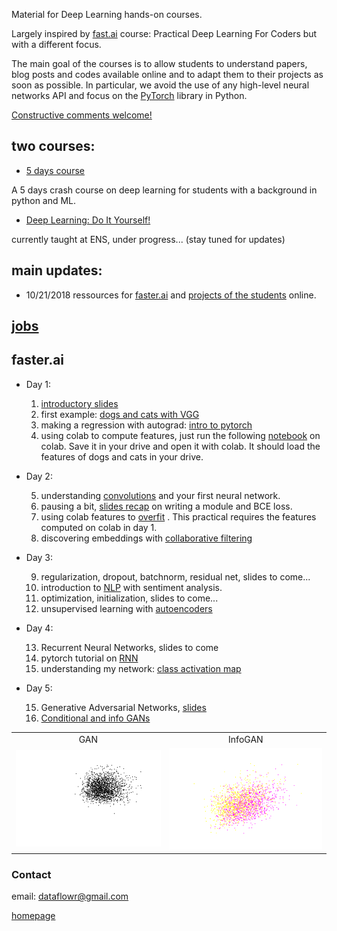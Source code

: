 Material for Deep Learning hands-on courses.

Largely inspired by [fast.ai](http://www.fast.ai/) course: Practical Deep Learning For Coders but with a different focus.

The main goal of the courses is to allow students to understand papers, blog posts and codes available online and to adapt them to their projects as soon as possible. In particular, we avoid the use of any high-level neural networks API and focus on the [PyTorch](https://pytorch.org/) library in Python. 

[Constructive comments welcome!](#contact)

## two courses:

- [5 days course](#fasterai)

A 5 days crash course on deep learning for students with a background in python and ML.

- [Deep Learning: Do It Yourself!](https://www.di.ens.fr/~lelarge/dldiy/)

currently taught at ENS, under progress... (stay tuned for updates)

## main updates:

- 10/21/2018 ressources for [faster.ai](#fasterai) and [projects of the students](https://mlelarge.github.io/dataflowr/projects_xhec18.html) online. 

## [jobs](https://mlelarge.github.io/dataflowr/jobs.html)

## faster.ai

- Day 1:
  
  1. [introductory slides](https://mlelarge.github.io/dataflowr/Slides/01_intro_dldiy/index.html)
  2. first example: [dogs and cats with VGG](https://github.com/mlelarge/dataflowr/blob/master/Notebooks/01_intro_DLDIY.ipynb)
  3. making a regression with autograd: [intro to pytorch](https://github.com/mlelarge/dataflowr/blob/master/Notebooks/02_basics_pytorch.ipynb)
  4. using colab to compute features, just run the following [notebook](https://github.com/mlelarge/dataflowr/blob/master/Notebooks/04_dogscast_features_colab.ipynb) on colab. Save it in your drive and open it with colab. It should load the features of dogs and cats in your drive.

- Day 2:
  
  5. understanding [convolutions](https://github.com/mlelarge/dataflowr/blob/master/Notebooks/03_convolution-digit-recognizer_empty.ipynb) and your first neural network.
  6. pausing a bit, [slides recap](https://mlelarge.github.io/dataflowr/Slides/05_some_basics/index.html) on writing a module and BCE loss.
  7. using colab features to [overfit](https://github.com/mlelarge/dataflowr/blob/master/Notebooks/04_dogscast_fromcolab_emty.ipynb) . This practical requires the features computed on colab in day 1.
  8. discovering embeddings with [collaborative filtering](https://github.com/mlelarge/dataflowr/blob/master/Notebooks/05_collaborative_filtering.ipynb)

- Day 3:
  
  9. regularization, dropout, batchnorm, residual net, slides to come...
  10. introduction to [NLP](https://github.com/mlelarge/dataflowr/blob/master/Notebooks/introduction_NLP.ipynb) with sentiment analysis.
  11. optimization, initialization, slides to come...
  12. unsupervised learning with [autoencoders](https://github.com/mlelarge/dataflowr/blob/master/Notebooks/05_Autoencoder_empty.ipynb)

- Day 4:
  
  13. Recurrent Neural Networks, slides to come
  14. pytorch tutorial on [RNN](https://github.com/mlelarge/dataflowr/blob/master/Notebooks/char_rnn_classification_tutorial.ipynb)
  14. understanding my network: [class activation map](https://github.com/mlelarge/dataflowr/blob/master/Notebooks/CAM.ipynb)

- Day 5:
  
  15. Generative Adversarial Networks, [slides](https://mlelarge.github.io/dataflowr/Slides/GAN/index.html)
  16. [Conditional and info GANs](https://github.com/mlelarge/dataflowr/blob/master/Notebooks/GAN_double_moon_empty.ipynb)
  
<table align='center'>
<tr align='center'>
<td> GAN</td>
<td> InfoGAN</td>
</tr>
<tr>
  <td><img src = 'Slides/GAN/GAN_action.gif'/></td>
  <td><img src = 'Slides/GAN/IGAN_action.gif'/></td>
</tr>
</table>

### Contact

email: dataflowr@gmail.com

[homepage](https://www.di.ens.fr/~lelarge/#contact)
